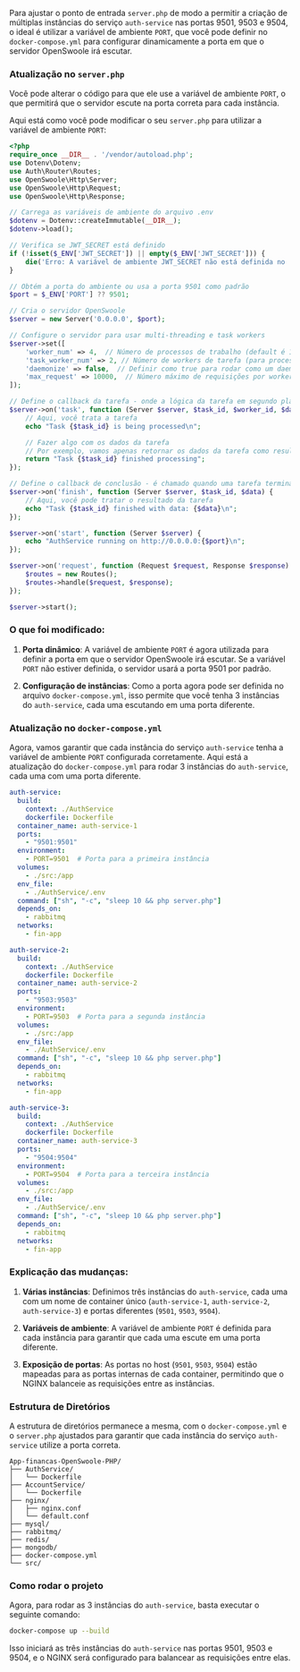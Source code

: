 Para ajustar o ponto de entrada `server.php` de modo a permitir a criação de múltiplas instâncias do serviço `auth-service` nas portas 9501, 9503 e 9504, o ideal é utilizar a variável de ambiente `PORT`, que você pode definir no `docker-compose.yml` para configurar dinamicamente a porta em que o servidor OpenSwoole irá escutar.

### Atualização no `server.php`

Você pode alterar o código para que ele use a variável de ambiente `PORT`, o que permitirá que o servidor escute na porta correta para cada instância.

Aqui está como você pode modificar o seu `server.php` para utilizar a variável de ambiente `PORT`:

```php
<?php
require_once __DIR__ . '/vendor/autoload.php';
use Dotenv\Dotenv;
use Auth\Router\Routes;
use OpenSwoole\Http\Server;
use OpenSwoole\Http\Request;
use OpenSwoole\Http\Response;

// Carrega as variáveis de ambiente do arquivo .env
$dotenv = Dotenv::createImmutable(__DIR__);
$dotenv->load();

// Verifica se JWT_SECRET está definido
if (!isset($_ENV['JWT_SECRET']) || empty($_ENV['JWT_SECRET'])) {
    die('Erro: A variável de ambiente JWT_SECRET não está definida no .env');
}

// Obtém a porta do ambiente ou usa a porta 9501 como padrão
$port = $_ENV['PORT'] ?? 9501;

// Cria o servidor OpenSwoole
$server = new Server('0.0.0.0', $port);

// Configure o servidor para usar multi-threading e task workers
$server->set([
    'worker_num' => 4,  // Número de processos de trabalho (default é 1)
    'task_worker_num' => 2, // Número de workers de tarefa (para processamento assíncrono)
    'daemonize' => false,  // Definir como true para rodar como um daemon (em segundo plano)
    'max_request' => 10000,  // Número máximo de requisições por worker antes de reiniciar
]);

// Define o callback da tarefa - onde a lógica da tarefa em segundo plano é tratada
$server->on('task', function (Server $server, $task_id, $worker_id, $data) {
    // Aqui, você trata a tarefa
    echo "Task {$task_id} is being processed\n";

    // Fazer algo com os dados da tarefa
    // Por exemplo, vamos apenas retornar os dados da tarefa como resultado
    return "Task {$task_id} finished processing";
});

// Define o callback de conclusão - é chamado quando uma tarefa termina
$server->on('finish', function (Server $server, $task_id, $data) {
    // Aqui, você pode tratar o resultado da tarefa
    echo "Task {$task_id} finished with data: {$data}\n";
});

$server->on('start', function (Server $server) {
    echo "AuthService running on http://0.0.0.0:{$port}\n";
});

$server->on('request', function (Request $request, Response $response) {
    $routes = new Routes();
    $routes->handle($request, $response);
});

$server->start();
```

### O que foi modificado:

1. **Porta dinâmico**: A variável de ambiente `PORT` é agora utilizada para definir a porta em que o servidor OpenSwoole irá escutar. Se a variável `PORT` não estiver definida, o servidor usará a porta 9501 por padrão. 

2. **Configuração de instâncias**: Como a porta agora pode ser definida no arquivo `docker-compose.yml`, isso permite que você tenha 3 instâncias do `auth-service`, cada uma escutando em uma porta diferente.

### Atualização no `docker-compose.yml`

Agora, vamos garantir que cada instância do serviço `auth-service` tenha a variável de ambiente `PORT` configurada corretamente. Aqui está a atualização do `docker-compose.yml` para rodar 3 instâncias do `auth-service`, cada uma com uma porta diferente.

```yaml
auth-service:
  build:
    context: ./AuthService
    dockerfile: Dockerfile
  container_name: auth-service-1
  ports:
    - "9501:9501"
  environment:
    - PORT=9501  # Porta para a primeira instância
  volumes:
    - ./src:/app
  env_file:
    - ./AuthService/.env
  command: ["sh", "-c", "sleep 10 && php server.php"]
  depends_on:
    - rabbitmq
  networks:
    - fin-app

auth-service-2:
  build:
    context: ./AuthService
    dockerfile: Dockerfile
  container_name: auth-service-2
  ports:
    - "9503:9503"
  environment:
    - PORT=9503  # Porta para a segunda instância
  volumes:
    - ./src:/app
  env_file:
    - ./AuthService/.env
  command: ["sh", "-c", "sleep 10 && php server.php"]
  depends_on:
    - rabbitmq
  networks:
    - fin-app

auth-service-3:
  build:
    context: ./AuthService
    dockerfile: Dockerfile
  container_name: auth-service-3
  ports:
    - "9504:9504"
  environment:
    - PORT=9504  # Porta para a terceira instância
  volumes:
    - ./src:/app
  env_file:
    - ./AuthService/.env
  command: ["sh", "-c", "sleep 10 && php server.php"]
  depends_on:
    - rabbitmq
  networks:
    - fin-app
```

### Explicação das mudanças:

1. **Várias instâncias**: Definimos três instâncias do `auth-service`, cada uma com um nome de container único (`auth-service-1`, `auth-service-2`, `auth-service-3`) e portas diferentes (`9501`, `9503`, `9504`).

2. **Variáveis de ambiente**: A variável de ambiente `PORT` é definida para cada instância para garantir que cada uma escute em uma porta diferente.

3. **Exposição de portas**: As portas no host (`9501`, `9503`, `9504`) estão mapeadas para as portas internas de cada container, permitindo que o NGINX balanceie as requisições entre as instâncias.

### Estrutura de Diretórios

A estrutura de diretórios permanece a mesma, com o `docker-compose.yml` e o `server.php` ajustados para garantir que cada instância do serviço `auth-service` utilize a porta correta.

```
App-financas-OpenSwoole-PHP/
├── AuthService/
│   └── Dockerfile
├── AccountService/
│   └── Dockerfile
├── nginx/
│   ├── nginx.conf
│   └── default.conf
├── mysql/
├── rabbitmq/
├── redis/
├── mongodb/
├── docker-compose.yml
└── src/
```

### Como rodar o projeto

Agora, para rodar as 3 instâncias do `auth-service`, basta executar o seguinte comando:

```bash
docker-compose up --build
```

Isso iniciará as três instâncias do `auth-service` nas portas 9501, 9503 e 9504, e o NGINX será configurado para balancear as requisições entre elas.